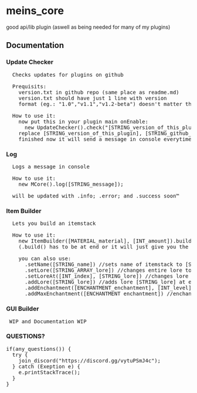 # meins_core
good api/lib plugin (aswell as being needed for many of my plugins)
## Documentation

### Update Checker
<pre>
  Checks updates for plugins on github
  
  Prequisits:
    version.txt in github repo (same place as readme.md)
    version.txt should have just 1 line with version 
    format (eg.: "1.0","v1.1","v1.2-beta") doesn't matter thou has to be the same in [STRING_version_of_this_plugin]
  
  How to use it:
    now put this in your plugin main onEnable:
      new UpdateChecker().check("[STRING_version_of_this_plugin]", "[STRING_github_profile]", "[STRING_repo_name]");
    replace [STRING_version_of_this_plugin], [STRING_github_profile] and [STRING_repo_name] with well.. with whatever is in the []
    finished now it will send a message in console everytime onEnable gets triggered telling you if it needs an update or not (colored as for convinience)
</pre>

### Log
<pre>
  Logs a message in console
  
  How to use it:
    new MCore().log([STRING_message]);
    
  will be updated with .info; .error; and .success soon™
</pre>

### Item Builder
<pre>
  Lets you build an itemstack
  
  How to use it:
    new ItemBuilder([MATERIAL_material], [INT_amount]).build() //returns a ItemStack with said properties
    (.build() has to be at end or it will just give you the ItemBuilder)
    
    you can also use: 
      .setName([STRING_name]) //sets name of itemstack to [STRING_name]
      .setLore([STRING_ARRAY_lore]) //changes entire lore to [STRING_ARRAY_lore]
      .setLoreAt([INT_index], [STRING_lore]) //changes lore at [INT_index] in array to [STRING_lore]
      .addLore([STRING_lore]) //adds lore [STRING_lore] at end of current lore array
      .addEnchantment([ENCHANTMENT_enchantment], [INT_level]) //enchants item with [ENCHANTMENT_enchantment] at level [INT_level]
      .addMaxEnchantment([ENCHANTMENT_enchantment]) //enchants item with [ENCHANTMENT_enchantment] at max level
</pre>

### GUI Builder
<pre>
 WIP and Documentation WIP
</pre>

### QUESTIONS?
<pre>
if(any_questions()) {
  try {
    join_discord("https://discord.gg/vytuPSmJ4c");
  } catch (Exeption e) {
    e.printStackTrace();
  }
}
</pre>

